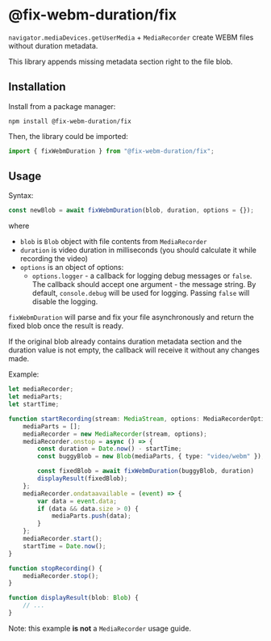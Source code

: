 # @fix-webm-duration/fix

`navigator.mediaDevices.getUserMedia` + `MediaRecorder` create WEBM files without duration metadata.

This library appends missing metadata section right to the file blob.

## Installation

Install from a package manager:

```
npm install @fix-webm-duration/fix
```

Then, the library could be imported:

```typescript
import { fixWebmDuration } from "@fix-webm-duration/fix";
```

## Usage

Syntax:

```typescript
const newBlob = await fixWebmDuration(blob, duration, options = {});
```

where

- `blob` is `Blob` object with file contents from `MediaRecorder`
- `duration` is video duration in milliseconds (you should calculate it while recording the video)
- `options` is an object of options:
    - `options.logger` - a callback for logging debug messages or `false`.
      The callback should accept one argument - the message string.
      By default, `console.debug` will be used for logging.
      Passing `false` will disable the logging.

`fixWebmDuration` will parse and fix your file asynchronously and return the fixed blob once the result is ready.

If the original blob already contains duration metadata section and the duration value is not empty, the callback will receive it without any changes made.

Example:

```typescript
let mediaRecorder;
let mediaParts;
let startTime;

function startRecording(stream: MediaStream, options: MediaRecorderOptions) {
    mediaParts = [];
    mediaRecorder = new MediaRecorder(stream, options);
    mediaRecorder.onstop = async () => {
        const duration = Date.now() - startTime;
        const buggyBlob = new Blob(mediaParts, { type: "video/webm" });

        const fixedBlob = await fixWebmDuration(buggyBlob, duration)
        displayResult(fixedBlob);
    };
    mediaRecorder.ondataavailable = (event) => {
        var data = event.data;
        if (data && data.size > 0) {
            mediaParts.push(data);
        }
    };
    mediaRecorder.start();
    startTime = Date.now();
}

function stopRecording() {
    mediaRecorder.stop();
}

function displayResult(blob: Blob) {
    // ...
}
```

Note: this example **is not** a `MediaRecorder` usage guide.
